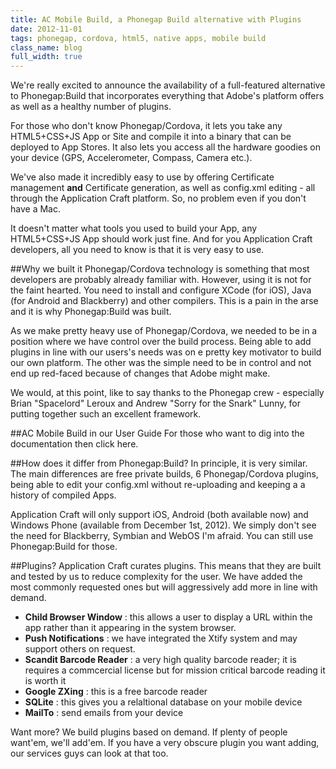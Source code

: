 ```yaml
---
title: AC Mobile Build, a Phonegap Build alternative with Plugins
date: 2012-11-01
tags: phonegap, cordova, html5, native apps, mobile build
class_name: blog
full_width: true
---
```


We're really excited to announce the availability of a full-featured alternative to Phonegap:Build that incorporates everything that Adobe's platform offers as well as a healthy number of plugins. 

For those who don't know Phonegap/Cordova, it lets you take any HTML5+CSS+JS App or Site and compile it into a binary that can be deployed to App Stores. It also lets you access all the hardware goodies on your device (GPS, Accelerometer, Compass, Camera etc.).

We've also made it incredibly easy to use by offering Certificate management **and** Certificate generation, as well as config.xml editing - all through the Application Craft platform. So, no problem even if you don't have a Mac.

It doesn't matter what tools you used to build your App, any HTML5+CSS+JS App should work just fine. And for you Application Craft developers, all you need to know is that it is very easy to use.

##Why we built it
Phonegap/Cordova technology is something that most developers are probably already familiar with. However, using it is not for the faint hearted. You need to install and configure XCode (for iOS), Java (for Android and Blackberry) and other compilers. This is a pain in the arse and it is why Phonegap:Build was built. 

As we make pretty heavy use of Phonegap/Cordova, we needed to be in a position where we have control over the build process. Being able to add plugins in line with our users's needs was on e pretty key motivator to build our own platform. The other was the simple need to be in control and not end up red-faced because of changes that Adobe might make. 

We would, at this point, like to say thanks to the Phonegap crew - especially Brian "Spacelord" Leroux and Andrew "Sorry for the Snark" Lunny, for putting together such an excellent framework.

##AC Mobile Build in our User Guide
For those who want to dig into the documentation then click here.

##How does it differ from Phonegap:Build?
In principle, it is very similar. The main differences are free private builds, 6 Phonegap/Cordova plugins, being able to edit your config.xml without re-uploading and keeping a a history of compiled Apps.

Application Craft will only support iOS, Android (both available now) and Windows Phone (available from December 1st, 2012). We simply don't see the need for Blackberry, Symbian and WebOS I'm afraid. You can still use Phonegap:Build for those.

##Plugins?
Application Craft curates plugins. This means that they are built and tested by us to reduce complexity for the user. We have added the most commonly requested ones but will aggressively add more in line with demand.

  - **Child Browser Window** : this allows a user to display a URL within the app rather than it appearing in the system browser.
  - **Push Notifications** : we have integrated the Xtify system and may support others on request.
  - **Scandit Barcode Reader** : a very high quality barcode reader; it is requires a commcercial license but for mission critical barcode reading it is worth it
  - **Google ZXing** : this is a free barcode reader
  - **SQLite** : this gives you a relaltional database on your mobile device
  - **MailTo** : send emails from your device

Want more? We build plugins based on demand. If plenty of people want'em, we'll add'em. If you have a very obscure plugin you want adding, our services guys can look at that too.




